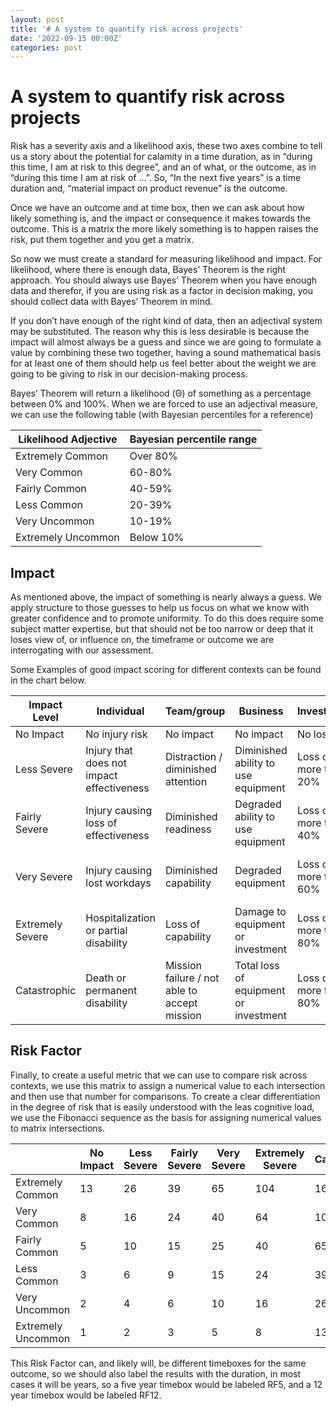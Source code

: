 ```yaml
---
layout: post
title: '# A system to quantify risk across projects'
date: '2022-09-15 00:00Z'
categories: post
---
```

# A system to quantify risk across projects

Risk has a severity axis and a likelihood axis, these two axes combine to tell us a story about the potential for calamity in a time duration, as in “during this time, I am at risk to this degree”, and an of what, or the outcome, as in “during this time I am at risk of …”. So, “In the next five years” is a time duration and, “material impact on product revenue” is the outcome.

Once we have an outcome and at time box, then we can ask about how likely something is, and the impact or consequence it makes towards the outcome. This is a matrix the more likely something is to happen raises the risk, put them together and you get a matrix.

So now we must create a standard for measuring likelihood and impact. For likelihood, where there is enough data, Bayes’ Theorem is the right approach. You should always use Bayes’ Theorem when you have enough data and therefor, if you are using risk as a factor in decision making, you should collect data with Bayes’ Theorem in mind.

If you don’t have enough of the right kind of data, then an adjectival system may be substituted. The reason why this is less desirable is because the impact will almost always be a guess and since we are going to formulate a value by combining these two together, having a sound mathematical basis for at least one of them should help us feel better about the weight we are going to be giving to risk in our decision-making process.

Bayes’ Theorem will return a likelihood (Θ) of something as a percentage between 0% and 100%. When we are forced to use an adjectival measure, we can use the following table (with Bayesian percentiles for a reference)

| Likelihood Adjective | Bayesian percentile range |
|----------------------|---------------------------|
| Extremely Common     | Over 80%                  |
| Very Common          | 60-80%                    |
| Fairly Common        | 40-59%                    |
| Less Common          | 20-39%                    |
| Very Uncommon        | 10-19%                    |
| Extremely Uncommon   | Below 10%                 |

## Impact

As mentioned above, the impact of something is nearly always a guess. We apply structure to those guesses to help us focus on what we know with greater confidence and to promote uniformity. To do this does require some subject matter expertise, but that should not be too narrow or deep that it loses view of, or influence on, the timeframe or outcome we are interrogating with our assessment.

Some Examples of good impact scoring for different contexts can be found in the chart below.

| Impact Level     | Individual                                | Team/group                                   | Business                              | Investment                | Environment                        |
|------------------|-------------------------------------------|----------------------------------------------|---------------------------------------|---------------------------|------------------------------------|
| No Impact        | No injury risk                            | No impact                                    | No impact                             | No loss                   | No impact                          |
| Less Severe      | Injury that does not impact effectiveness | Distraction / diminished attention           | Diminished ability to use equipment   | Loss of not more than 20% | Insignificant impact               |
| Fairly Severe    | Injury causing loss of effectiveness      | Diminished readiness                         | Degraded ability to use equipment     | Loss of not more than 40% | Minimal yet reversible impact      |
| Very Severe      | Injury causing lost workdays              | Diminished capability                        | Degraded equipment                    | Loss of not more than 60% | Moderate yet reversible impact     |
| Extremely Severe | Hospitalization or partial disability     | Loss of capability                           | Damage to equipment or investment     | Loss of not more than 80% | Significant yet reversible impact  |
| Catastrophic     | Death or permanent disability             | Mission failure / not able to accept mission | Total loss of equipment or investment | Loss of more than 80%     | Irreversible or irrevocable impact |

## Risk Factor

Finally, to create a useful metric that we can use to compare risk across contexts, we use this matrix to assign a numerical value to each intersection and then use that number for comparisons. To create a clear differentiation in the degree of risk that is easily understood with the leas cognitive load, we use the Fibonacci sequence as the basis for assigning numerical values to matrix intersections.

|                    | No Impact | Less Severe | Fairly Severe | Very Severe | Extremely Severe | Catastrophic |
|--------------------|-----------|-------------|---------------|-------------|------------------|--------------|
| Extremely Common   | 13        | 26          | 39            | 65          | 104              | 169          |
| Very Common        | 8         | 16          | 24            | 40          | 64               | 104          |
| Fairly Common      | 5         | 10          | 15            | 25          | 40               | 65           |
| Less Common        | 3         | 6           | 9             | 15          | 24               | 39           |
| Very Uncommon      | 2         | 4           | 6             | 10          | 16               | 26           |
| Extremely Uncommon | 1         | 2           | 3             | 5           | 8                | 13           |

This Risk Factor can, and likely will, be different timeboxes for the same outcome, so we should also label the results with the duration, in most cases it will be years, so a five year timebox would be labeled RF5, and a 12 year timebox would be labeled RF12.
